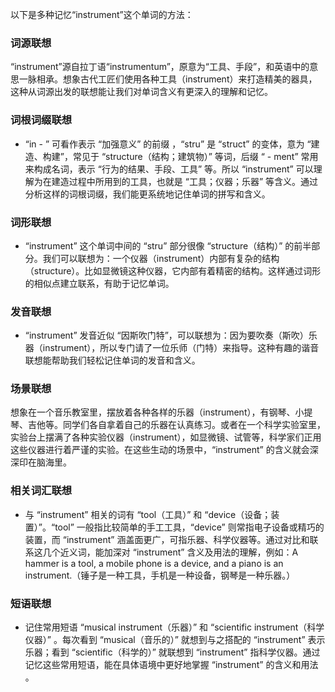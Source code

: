 以下是多种记忆“instrument”这个单词的方法：

### 词源联想
“instrument”源自拉丁语“instrumentum”，原意为“工具、手段”，和英语中的意思一脉相承。想象古代工匠们使用各种工具（instrument）来打造精美的器具，这种从词源出发的联想能让我们对单词含义有更深入的理解和记忆。

### 词根词缀联想
 - “in - ” 可看作表示 “加强意义” 的前缀 ，“stru” 是 “struct” 的变体，意为 “建造、构建”，常见于 “structure（结构；建筑物）” 等词，后缀 “ - ment” 常用来构成名词，表示 “行为的结果、手段、工具” 等。所以 “instrument” 可以理解为在建造过程中所用到的工具，也就是 “工具；仪器；乐器” 等含义。通过分析这样的词根词缀，我们能更系统地记住单词的拼写和含义。

### 词形联想
 - “instrument” 这个单词中间的 “stru” 部分很像 “structure（结构）” 的前半部分。我们可以联想为：一个仪器（instrument）内部有复杂的结构（structure）。比如显微镜这种仪器，它内部有着精密的结构。这样通过词形的相似点建立联系，有助于记忆单词。

### 发音联想
 - “instrument” 发音近似 “因斯吹门特”，可以联想为：因为要吹奏（斯吹）乐器（instrument），所以专门请了一位乐师（门特）来指导。这种有趣的谐音联想能帮助我们轻松记住单词的发音和含义。

### 场景联想
想象在一个音乐教室里，摆放着各种各样的乐器（instrument），有钢琴、小提琴、吉他等。同学们各自拿着自己的乐器在认真练习。或者在一个科学实验室里，实验台上摆满了各种实验仪器（instrument），如显微镜、试管等，科学家们正用这些仪器进行着严谨的实验。在这些生动的场景中，“instrument” 的含义就会深深印在脑海里。

### 相关词汇联想
 - 与 “instrument” 相关的词有 “tool（工具）” 和 “device（设备；装置）”。“tool” 一般指比较简单的手工工具，“device” 则常指电子设备或精巧的装置，而 “instrument” 涵盖面更广，可指乐器、科学仪器等。通过对比和联系这几个近义词，能加深对 “instrument” 含义及用法的理解，例如：A hammer is a tool, a mobile phone is a device, and a piano is an instrument.（锤子是一种工具，手机是一种设备，钢琴是一种乐器。）

### 短语联想
 - 记住常用短语 “musical instrument（乐器）” 和 “scientific instrument（科学仪器）” 。每次看到 “musical（音乐的）” 就想到与之搭配的 “instrument” 表示乐器；看到 “scientific（科学的）” 就联想到 “instrument” 指科学仪器。通过记忆这些常用短语，能在具体语境中更好地掌握 “instrument” 的含义和用法 。 